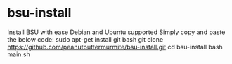 # bsu-install
Install BSU with ease
Debian and Ubuntu supported
Simply copy and paste the below code:
sudo apt-get install git bash
git clone https://github.com/peanutbuttermurmite/bsu-install.git
cd bsu-install
bash main.sh
